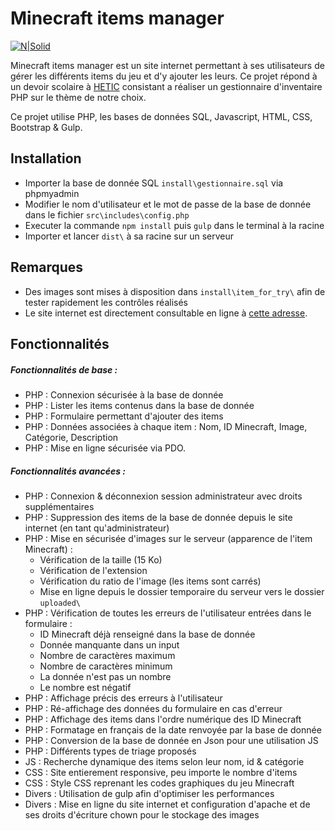 # Minecraft items manager
[![N|Solid](http://image.noelshack.com/fichiers/2017/09/1488649702-minecraft-items.gif)](https://www.simonlucas.fr/web/item_manager/)

Minecraft items manager est un site internet permettant à ses utilisateurs de gérer les différents items du jeu et d'y ajouter les leurs. Ce projet répond à un devoir scolaire à [HETIC](https://hetic.net/) consistant a réaliser un gestionnaire d'inventaire PHP sur le thème de notre choix.

Ce projet utilise PHP, les bases de données SQL, Javascript, HTML, CSS, Bootstrap & Gulp.

## Installation

- Importer la base de donnée SQL `install\gestionnaire.sql` via phpmyadmin
- Modifier le nom d'utilisateur et le mot de passe de la base de donnée dans le fichier `src\includes\config.php`
- Executer la commande `npm install` puis `gulp` dans le terminal à la racine
- Importer et lancer `dist\` à sa racine sur un serveur

## Remarques
* Des images sont mises à disposition dans `install\item_for_try\` afin de tester rapidement les contrôles réalisés
* Le site internet est directement consultable en ligne à [cette adresse](https://www.simonlucas.fr/web/item_manager/).

## Fonctionnalités

##### Fonctionnalités de base :
* PHP : Connexion sécurisée à la base de donnée
* PHP : Lister les items contenus dans la base de donnée
* PHP : Formulaire permettant d'ajouter des items
* PHP : Données associées à chaque item : Nom, ID Minecraft, Image, Catégorie, Description
* PHP : Mise en ligne sécurisée via PDO.

##### Fonctionnalités avancées :
* PHP : Connexion & déconnexion session administrateur avec droits supplémentaires
* PHP : Suppression des items de la base de donnée depuis le site internet (en tant qu'administrateur)
* PHP : Mise en sécurisée d'images sur le serveur (apparence de l'item Minecraft) :
    * Vérification de la taille (15 Ko)
    * Vérification de l'extension
    * Vérification du ratio de l'image (les items sont carrés)
    * Mise en ligne depuis le dossier temporaire du serveur vers le dossier `uploaded\`
* PHP : Vérification de toutes les erreurs de l'utilisateur entrées dans le formulaire :
    * ID Minecraft déjà renseigné dans la base de donnée
    * Donnée manquante dans un input
    * Nombre de caractères maximum
    * Nombre de caractères minimum
    * La donnée n'est pas un nombre
    * Le nombre est négatif
* PHP : Affichage précis des erreurs à l'utilisateur
* PHP : Ré-affichage des données du formulaire en cas d'erreur
* PHP : Affichage des items dans l'ordre numérique des ID Minecraft
* PHP : Formatage en français de la date renvoyée par la base de donnée
* PHP : Conversion de la base de donnée en Json pour une utilisation JS
* PHP : Différents types de triage proposés
* JS : Recherche dynamique des items selon leur nom, id & catégorie
* CSS : Site entierement responsive, peu importe le nombre d'items
* CSS : Style CSS reprenant les codes graphiques du jeu Minecraft
* Divers : Utilisation de gulp afin d'optimiser les performances
* Divers : Mise en ligne du site internet et configuration d'apache et de ses droits d'écriture chown pour le stockage des images